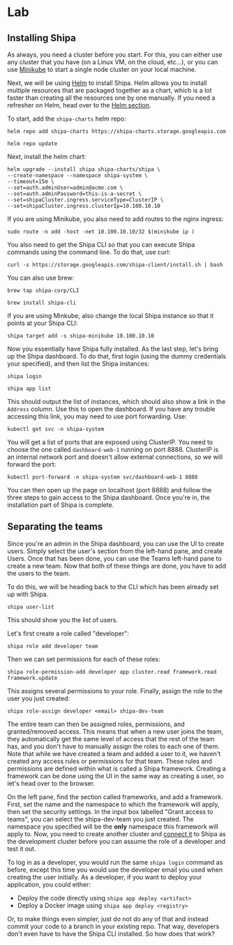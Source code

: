 # Lab

## Installing Shipa

As always, you need a cluster before you start. For this, you can either use any cluster that you have (on a Linux VM, on the cloud, etc...), or you can use [Minikube](https://minikube.sigs.k8s.io/docs/start/) to start a single node cluster on your local machine.

Next, we will be using [Helm](../Helm101/what-is-helm.md) to install Shipa. Helm allows you to install multiple resources that are packaged together as a chart, which is a lot faster than creating all the resources one by one manually. If you need a refresher on Helm, head over to the [Helm section](../Helm101/what-is-helm.md).

To start, add the ```shipa-charts``` helm repo:

```
helm repo add shipa-charts https://shipa-charts.storage.googleapis.com

helm repo update
```

Next, install the helm chart: 

```
helm upgrade --install shipa shipa-charts/shipa \
--create-namespace --namespace shipa-system \
--timeout=15m \
--set=auth.adminUser=admin@acme.com \
--set=auth.adminPassword=this-is-a-secret \
--set=shipaCluster.ingress.serviceType=ClusterIP \
--set=shipaCluster.ingress.clusterIp=10.100.10.10
```

If you are using Minikube, you also need to add routes to the nginx ingress:

```
sudo route -n add -host -net 10.100.10.10/32 $(minikube ip )
```

You also need to get the Shipa CLI so that you can execute Shipa commands using the command line. To do that, use curl:

```
curl -s https://storage.googleapis.com/shipa-client/install.sh | bash
```

You can also use brew:

```
brew tap shipa-corp/CLI

brew install shipa-cli
```

If you are using Minkube, also change the local Shipa instance so that it points at your Shipa CLI:

```
shipa target add -s shipa-minikube 10.100.10.10
```

Now you essentially have Shipa fully installed. As the last step, let's bring up the Shipa dashboard. To do that, first login (using the dummy credentials your specified), and then list the Shipa instances:

```
shipa login

shipa app list
```

This should output the list of instances, which should also show a link in the ```Address``` column. Use this to open the dashboard. If you have any trouble accessing this link, you may need to use port forwarding. Use:

```
kubectl get svc -n shipa-system
```

You will get a list of ports that are exposed using ClusterIP. You need to choose the one called ```dashboard-web-1``` running on port 8888. ClusterIP is an internal network port and doesn't allow external connections, so we will forward the port:

```
kubectl port-forward -n shipa-system svc/dashboard-web-1 8888
```

You can then open up the page on localhost (port 8888) and follow the three steps to gain access to the Shipa dashboard. Once you're in, the installation part of Shipa is complete.

## Separating the teams

Since you're an admin in the Shipa dashboard, you can use the UI to create users. Simply select the user's section from the left-hand pane, and create Users. Once that has been done, you can use the Teams left-hand pane to create a new team. Now that both of these things are done, you have to add the users to the team.

To do this, we will be heading back to the CLI which has been already set up with Shipa.

```
shipa user-list
```

This should show you the list of users.

Let's first create a role called "developer":

```
shipa role add developer team
```

Then we can set permissions for each of these roles:

```
shipa role-permission-add developer app cluster.read framework.read framework.update
```

This assigns several permissions to your role. Finally, assign the role to the user you just created:

```
shipa role-assign developer <email> shipa-dev-team
```

The entire team can then be assigned roles, permissions, and granted/removed access. This means that when a new user joins the team, they automatically get the same level of access that the rest of the team has, and you don't have to manually assign the roles to each one of them. Note that while we have created a team and added a user to it, we haven't created any access rules or permissions for that team. These rules and permissions are defined within what is called a Shipa framework. Creating a framework can be done using the UI in the same way as creating a user, so let's head over to the browser.

On the left pane, find the section called frameworks, and add a framework. First, set the name and the namespace to which the framework will apply, then set the security settings. In the input box labelled "Grant access to teams", you can select the shipa-dev-team you just created. The namespace you specified will be the **only** namespace this framework will apply to. Now, you need to create another cluster and [connect it](https://learn.shipa.io/docs/connecting-clusters#cluster-configuration) to Shipa as the development cluster before you can assume the role of a developer and test it out.

To log in as a developer, you would run the same ```shipa login``` command as before, except this time you would use the developer email you used when creating the user initially. As a developer, if you want to deploy your application, you could either:

- Deploy the code directly using ```shipa app deploy <artifact>```
- Deploy a Docker image using ```shipa app deploy <registry>```

Or, to make things even simpler, just do not do any of that and instead commit your code to a branch in your existing repo. That way, developers don't even have to have the Shipa CLI installed. So how does that work?